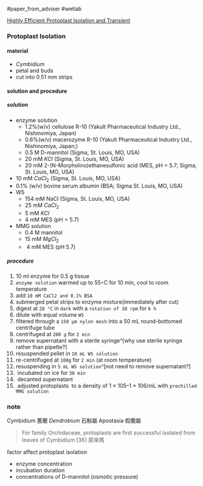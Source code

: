 #paper_from_adviser 
#wetlab 

[Highly Efficient Protoplast Isolation and Transient](../paper/orchid/protoplast/Highly%20Efficient%20Protoplast%20Isolation%20and%20Transient.pdf)
### Protoplast Isolation
#### material
- _Cymbidium_
- petal and buds
- cut into 0.51 mm strips
#### solution and procedure
##### solution
- enzyme solution
	- 1.2%(w/v) cellulose R-10 (Yakult Pharmaceutical Industry Ltd., Nishinomiya, Japan)
	- 0.6%(w/v) macerozyme R-10 (Yakult Pharmaceutical Industry Ltd., Nishinomiya, Japan;)
	- 0.5 M D-mannitol (Sigma, St. Louis, MO, USA)
	- 20 mM $KCl$ (Sigma, St. Louis, MO, USA)
	- 20 mM 2-(N-Morpholino)ethanesulfonic acid (MES, pH = 5.7; Sigma, St. Louis, MO, USA)
- 10 mM $CaCl_2$ (Sigma, St. Louis, MO, USA)
- 0.1% (w/v) bovine serum albumin (BSA; Sigma St. Louis, MO, USA)
- W5
	- 154 mM NaCl (Sigma, St. Louis, MO, USA)
	- 25 mM $CaCl_2$
	- 5 mM $KCl$
	- 4 mM MES (pH = 5.7)
- MMG solution
	- 0.4 M mannitol
	- 15 mM $MgCl_2$
	-  4 mM MES (pH 5.7)
##### procedure
1. 10 ml enzyme for 0.5 g tissue
2. `enzyme solution` warmed up to 55◦C for 10 min, cool to room temperature
3. add `10 mM CaCl2 and 0.1% BSA`
4. submerged petal strips to enzyme mixture(immediately after cut)
5. digest at `28 °C` in `dark` with a `rotation of 30 rpm` for `6 h`
6. dilute with equal volume `W5`
7. filtered through a `150 μm nylon mesh` into a 50 mL round-bottomed centrifuge tube
8. centrifuged at `200 g` for `2 min`
9. remove supernatant with a sterile syringe^[why use  sterile syringe rather than pipette?]
10. resuspended pellet in `10 mL W5 solution`
11. re-centrifuged at `100g` for `2 min` (at room temperature)
12. resuspending in `5 mL W5 solution`^[not need to remove supernatant?]
13.  incubated on ice for `30 min`
14.  decanted supernatant
15.  adjusted protoplasts  to a density of 1 × 105–1 × 106/mL with `prechilled MMG solution`
### note

Cymbidium 蕙蘭
_Dendrobium_ 石斛屬
Apostasia 假蘭屬

>  For family Orchidaceae, protoplasts are first successful isolated from leaves of Cymbidium [36]
原來嗎

factor affect protoplast isolation
-  enzyme concentration
-  incubation duration
-  concentrations of D-mannitol (osmotic pressure)
